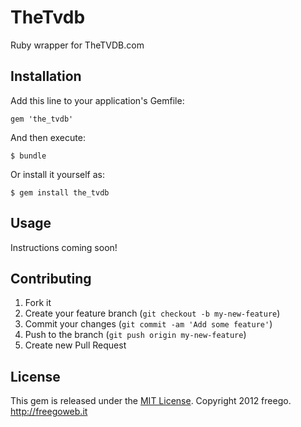# TheTvdb

Ruby wrapper for TheTVDB.com

## Installation

Add this line to your application's Gemfile:

    gem 'the_tvdb'

And then execute:

    $ bundle

Or install it yourself as:

    $ gem install the_tvdb

## Usage

Instructions coming soon!

## Contributing

1. Fork it
2. Create your feature branch (`git checkout -b my-new-feature`)
3. Commit your changes (`git commit -am 'Add some feature'`)
4. Push to the branch (`git push origin my-new-feature`)
5. Create new Pull Request

## License

This gem is released under the [MIT License](http://www.opensource.org/licenses/MIT). Copyright 2012 freego. http://freegoweb.it